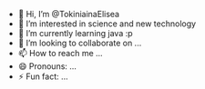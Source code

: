 - 👋 Hi, I’m @TokiniainaElisea
- 👀 I’m interested in science and new technology
- 🌱 I’m currently learning java :p 
- 💞️ I’m looking to collaborate on ...
- 📫 How to reach me ...
- 😄 Pronouns: ...
- ⚡ Fun fact: ...

<!---
TokiniainaElisea/TokiniainaElisea is a ✨ special ✨ repository because its `README.md` (this file) appears on your GitHub profile.
You can click the Preview link to take a look at your changes.
--->
